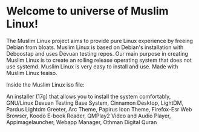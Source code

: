 # Welcome to universe of Muslim Linux!

The Muslim Linux project aims to provide pure Linux experience by freeing Debian from bloats. Muslim Linux is based on Debian's installation with Deboostap and uses Devuan testing repos. Our main purpose in creating Muslim Linux is to create an rolling release operating system that does not use systemd. Muslim Linux is very easy to install and use. Made with Muslim Linux teaiso.


Inside the Muslim Linux iso file:

An installer (17g) that allows you to install the system comfortably, 
GNU/Linux Devuan Testing Base System, 
Cinnamon Desktop, 
LightDM, Pardus Lightdm Greeter, 
Arc Theme, Papirus Icon Theme, 
Firefox-Esr Web Browser, 
Koodo E-book Reader, 
QMPlay2 Video and Audio Player, 
Appimagelauncher, Webapp Manager, 
Othman Digital Quran
